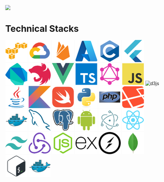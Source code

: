 <img 
 src="https://metrics.lecoq.io/2n-1?template=classic&repositories.forks=true&stackoverflow=1&repositories=1&lines=1&isocalendar=1&languages=1&achievements=1&people=1&repositories=100&repositories.batch=100&repositories.forks=true&repositories.affiliations=owner&isocalendar.duration=half-year&languages.limit=8&languages.sections=most-used&languages.colors=github&languages.threshold=0%25&languages.indepth=false&languages.categories=markup%2C%20programming&languages.recent.categories=markup%2C%20programming&languages.recent.load=300&languages.recent.days=14&people.limit=24&people.size=28&people.types=followers%2C%20following&people.identicons=false&people.shuffle=false&achievements.threshold=C&achievements.secrets=true&achievements.display=detailed&achievements.limit=0&stackoverflow.user=9367299&stackoverflow.sections=answers-top&stackoverflow.limit=8&stackoverflow.lines=4&stackoverflow.lines.snippet=5&config.timezone=Europe%2FTallinn&config.display=large" />
# Technical Stacks
<p align="left">
<img src="https://raw.githubusercontent.com/devicons/devicon/master/icons/amazonwebservices/amazonwebservices-original.svg" alt="aws" width="70" height="70"/>
<img src="https://raw.githubusercontent.com/devicons/devicon/master/icons/googlecloud/googlecloud-original.svg" alt="google cloud" width="70" height="70"/>
<img src="https://raw.githubusercontent.com/devicons/devicon/master/icons/firebase/firebase-plain.svg" alt="firebase" width="70" height="70"/>
<img src="https://raw.githubusercontent.com/devicons/devicon/master/icons/azure/azure-original.svg" alt="azure" width="70" height="70"/>
<img src="https://raw.githubusercontent.com/devicons/devicon/master/icons/c/c-original.svg" alt="c" width="70" height="70"/>
<img src="https://raw.githubusercontent.com/devicons/devicon/master/icons/flutter/flutter-original.svg" alt="flutter" width="70" height="70"/>
<img src="https://raw.githubusercontent.com/devicons/devicon/master/icons/dart/dart-original.svg" alt="dart" width="70" height="70"/>
<img src="https://raw.githubusercontent.com/devicons/devicon/master/icons/nestjs/nestjs-original.svg" alt="nestjs" width="70" height="70"/>
<img src="https://raw.githubusercontent.com/vuejs/art/master/logo.svg" alt="typescript" width="70" height="70"/>
<img src="https://raw.githubusercontent.com/devicons/devicon/master/icons/typescript/typescript-original.svg" alt="typescript" width="70" height="70"/>
<img src="https://raw.githubusercontent.com/devicons/devicon/master/icons/graphql/graphql-plain.svg" alt="graphql" width="70" height="70"/>
<img src="https://raw.githubusercontent.com/devicons/devicon/master/icons/javascript/javascript-original.svg" alt="javascript" width="70" height="70"/>
<img src="https://upload.wikimedia.org/wikipedia/commons/2/2d/Tensorflow_logo.svg" alt="d3js" width="70" height="70"/>
<img src="https://raw.githubusercontent.com/devicons/devicon/master/icons/java/java-original.svg" alt="java" width="70" height="70"/>
<img src="https://raw.githubusercontent.com/devicons/devicon/master/icons/kotlin/kotlin-original.svg" alt="kotlin" width="70" height="70"/>
<img src="https://raw.githubusercontent.com/devicons/devicon/master/icons/swift/swift-original.svg" alt="swift" width="70" height="70"/>
<img src="https://raw.githubusercontent.com/devicons/devicon/master/icons/python/python-original.svg" alt="python" width="70" height="70"/>
<img src="https://raw.githubusercontent.com/devicons/devicon/master/icons/php/php-original.svg" alt="php" width="70" height="70"/>
<img src="https://raw.githubusercontent.com/devicons/devicon/master/icons/laravel/laravel-plain.svg" alt="laravel" width="70" height="70"/>
<img src="https://raw.githubusercontent.com/devicons/devicon/master/icons/docker/docker-original.svg" alt="docker" width="70" height="70"/>
<img src="https://raw.githubusercontent.com/devicons/devicon/master/icons/mysql/mysql-original.svg" alt="mysql" width="70" height="70"/>
<img src="https://raw.githubusercontent.com/devicons/devicon/master/icons/postgresql/postgresql-original.svg" alt="postgresql" width="70" height="70"/>
<img src="https://raw.githubusercontent.com/devicons/devicon/master/icons/android/android-plain.svg" alt="android" width="70" height="70"/>
<img src="https://raw.githubusercontent.com/devicons/devicon/master/icons/electron/electron-original.svg" alt="electron" width="70" height="70"/>
<img src="https://raw.githubusercontent.com/devicons/devicon/master/icons/react/react-original.svg" alt="react" width="70" height="70"/>
<img src="https://raw.githubusercontent.com/devicons/devicon/master/icons/tailwindcss/tailwindcss-plain.svg" alt="tailwindcss" width="70" height="70"/>
<img src="https://raw.githubusercontent.com/devicons/devicon/master/icons/redux/redux-original.svg" alt="redux" width="70" height="70"/>
<img src="https://raw.githubusercontent.com/devicons/devicon/master/icons/nodejs/nodejs-original.svg" alt="nodejs" width="70" height="70"/>
<img src="https://raw.githubusercontent.com/devicons/devicon/master/icons/express/express-original.svg" alt="express" width="70" height="70"/>
<img src="https://raw.githubusercontent.com/devicons/devicon/master/icons/socketio/socketio-original.svg" alt="socketio" width="70" height="70"/>
<img src="https://raw.githubusercontent.com/devicons/devicon/master/icons/mongodb/mongodb-original.svg" alt="mongodb" width="70" height="70"/>
<img src="https://raw.githubusercontent.com/devicons/devicon/master/icons/bash/bash-original.svg" alt="bash" width="70" height="70"/>
<img src="https://raw.githubusercontent.com/devicons/devicon/master/icons/docker/docker-original.svg" alt="docker" width="70" height="70"/>
</p>
